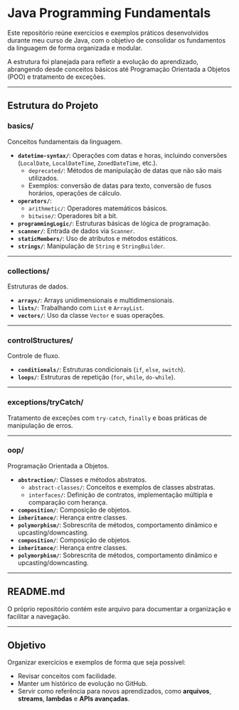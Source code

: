 # Java Programming Fundamentals

Este repositório reúne exercícios e exemplos práticos desenvolvidos durante meu curso de Java, com o objetivo de consolidar os fundamentos da linguagem de forma organizada e modular.

A estrutura foi planejada para refletir a evolução do aprendizado, abrangendo desde conceitos básicos até Programação Orientada a Objetos (POO) e tratamento de exceções.

---

## Estrutura do Projeto

### basics/
Conceitos fundamentais da linguagem.

- **`datetime-syntax/`**: Operações com datas e horas, incluindo conversões (`LocalDate`, `LocalDateTime`, `ZonedDateTime`, etc.).
  - `deprecated/`: Métodos de manipulação de datas que não são mais utilizados.
  - Exemplos: conversão de datas para texto, conversão de fusos horários, operações de cálculo.
- **`operators/`**:
  - `arithmetic/`: Operadores matemáticos básicos.
  - `bitwise/`: Operadores bit a bit.
- **`programmingLogic/`**: Estruturas básicas de lógica de programação.
- **`scanner/`**: Entrada de dados via `Scanner`.
- **`staticMembers/`**: Uso de atributos e métodos estáticos.
- **`strings/`**: Manipulação de `String` e `StringBuilder`.

---

### collections/
Estruturas de dados.

- **`arrays/`**: Arrays unidimensionais e multidimensionais.
- **`lists/`**: Trabalhando com `List` e `ArrayList`.
- **`vectors/`**: Uso da classe `Vector` e suas operações.

---

### controlStructures/
Controle de fluxo.

- **`conditionals/`**: Estruturas condicionais (`if`, `else`, `switch`).
- **`loops/`**: Estruturas de repetição (`for`, `while`, `do-while`).

---

### exceptions/tryCatch/
Tratamento de exceções com `try-catch`, `finally` e boas práticas de manipulação de erros.

---

### oop/
Programação Orientada a Objetos.

- **`abstraction/`**: Classes e métodos abstratos.
  - `abstract-classes/`: Conceitos e exemplos de classes abstratas.
  - `interfaces/`: Definição de contratos, implementação múltipla e comparação com herança.
- **`composition/`**: Composição de objetos.
- **`inheritance/`**: Herança entre classes.
- **`polymorphism/`**: Sobrescrita de métodos, comportamento dinâmico e upcasting/downcasting.
- **`composition/`**: Composição de objetos.
- **`inheritance/`**: Herança entre classes.
- **`polymorphism/`**: Sobrescrita de métodos, comportamento dinâmico e upcasting/downcasting.

---

## README.md
O próprio repositório contém este arquivo para documentar a organização e facilitar a navegação.

---

## Objetivo
Organizar exercícios e exemplos de forma que seja possível:

- Revisar conceitos com facilidade.
- Manter um histórico de evolução no GitHub.
- Servir como referência para novos aprendizados, como **arquivos**, **streams**, **lambdas** e **APIs avançadas**.
